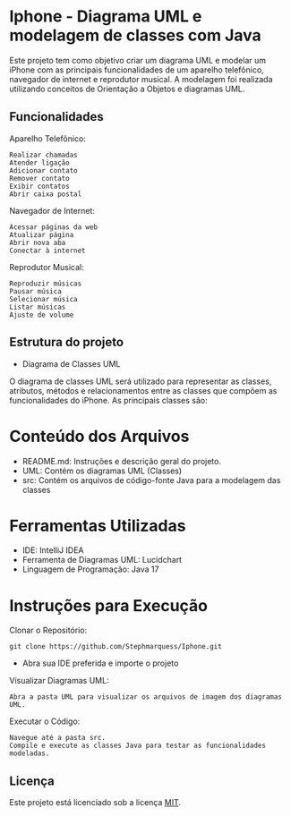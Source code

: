 
# Iphone - Diagrama UML e modelagem de classes com Java 

Este projeto tem como objetivo criar um diagrama UML e modelar um iPhone com as principais funcionalidades de um aparelho telefônico, navegador de internet e reprodutor musical. A modelagem foi realizada utilizando conceitos de Orientação a Objetos e diagramas UML.

## Funcionalidades

Aparelho Telefônico:

    Realizar chamadas
    Atender ligação
    Adicionar contato
    Remover contato
    Exibir contatos
    Abrir caixa postal

Navegador de Internet:

    Acessar páginas da web
    Atualizar página
    Abrir nova aba
    Conectar à internet  
    

Reprodutor Musical:

    Reproduzir músicas
    Pausar música
    Selecionar música
    Listar músicas
    Ajuste de volume
    
## Estrutura do projeto

* Diagrama de Classes UML

O diagrama de classes UML será utilizado para representar as classes, atributos, métodos e relacionamentos entre as classes que compõem as funcionalidades do iPhone. As principais classes são:

# Conteúdo dos Arquivos

* README.md: Instruções e descrição geral do projeto.
* UML: Contém os diagramas UML (Classes)
* src: Contém os arquivos de código-fonte Java para a modelagem das classes


# Ferramentas Utilizadas

* IDE: IntelliJ IDEA
* Ferramenta de Diagramas UML: Lucidchart
* Linguagem de Programação: Java 17

# Instruções para Execução

Clonar o Repositório:

    git clone https://github.com/Stephmarquess/Iphone.git
    
* Abra sua IDE preferida e importe o projeto

Visualizar Diagramas UML:

    Abra a pasta UML para visualizar os arquivos de imagem dos diagramas UML.

Executar o Código:

    Navegue até a pasta src.
    Compile e execute as classes Java para testar as funcionalidades modeladas.

    
## Licença


Este projeto está licenciado sob a licença [MIT](https://choosealicense.com/licenses/mit/).

